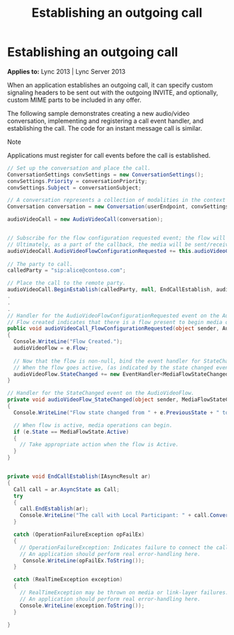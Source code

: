 ﻿---
title: Establishing an outgoing call
TOCTitle: Establishing an outgoing call
ms:assetid: 95252d82-78b0-4ae6-b678-126114b57684
ms:mtpsurl: https://msdn.microsoft.com/library/Dn465988(v=office.15)
ms:contentKeyID: 57102801
ms.date: 07/25/2014
mtps_version: v=office.15
dev_langs:
- csharp
---

# Establishing an outgoing call


**Applies to:** Lync 2013 | Lync Server 2013

When an application establishes an outgoing call, it can specify custom signaling headers to be sent out with the outgoing INVITE, and optionally, custom MIME parts to be included in any offer.

The following sample demonstrates creating a new audio/video conversation, implementing and registering a call event handler, and establishing the call. The code for an instant message call is similar.


> [!NOTE]
> <P>Applications must register for call events before the call is established.</P>



```csharp
// Set up the conversation and place the call.
ConversationSettings convSettings = new ConversationSettings();
convSettings.Priority = conversationPriority;
convSettings.Subject = conversationSubject;

// A conversation represents a collection of modalities in the context of a dialog with one or multiple callees.
Conversation conversation = new Conversation(userEndpoint, convSettings);

audioVideoCall = new AudioVideoCall(conversation);


// Subscribe for the flow configuration requested event; the flow will be used to send the media.
// Ultimately, as a part of the callback, the media will be sent/received.
audioVideoCall.AudioVideoFlowConfigurationRequested += this.audioVideoCall_FlowConfigurationRequested;
 
// The party to call.
calledParty = "sip:alice@contoso.com";

// Place the call to the remote party.
audioVideoCall.BeginEstablish(calledParty, null, EndCallEstablish, audioVideoCall);
.
.
.
// Handler for the AudioVideoFlowConfigurationRequested event on the AudioVideoCall.
// Flow created indicates that there is a flow present to begin media operations with, and that it's no longer null.
public void audioVideoCall_FlowConfigurationRequested(object sender, AudioVideoFlowConfigurationRequestedEventArgs e)
{
  Console.WriteLine("Flow Created.");
  audioVideoFlow = e.Flow;
 
  // Now that the flow is non-null, bind the event handler for StateChanged.
  // When the flow goes active, (as indicated by the state changed event) the program can choose to take media-related actions on the flow.
  audioVideoFlow.StateChanged += new EventHandler<MediaFlowStateChangedEventArgs>(audioVideoFlow_StateChanged);
}

// Handler for the StateChanged event on the AudioVideoFlow.
private void audioVideoFlow_StateChanged(object sender, MediaFlowStateChangedEventArgs e)
{
  Console.WriteLine("Flow state changed from " + e.PreviousState + " to " + e.State);

  // When flow is active, media operations can begin.
  if (e.State == MediaFlowState.Active)
  {
    // Take appropriate action when the flow is Active.
  }
}


private void EndCallEstablish(IAsyncResult ar)
{
  Call call = ar.AsyncState as Call;
  try
  { 
    call.EndEstablish(ar);
    Console.WriteLine("The call with Local Participant: " + call.Conversation.LocalParticipant + " and Remote Participant: " + call.RemoteEndpoint.Participant + " is now in the established state.");
  }

  catch (OperationFailureException opFailEx)
  {
    // OperationFailureException: Indicates failure to connect the call to the remote party.
    // An application should perform real error-handling here.
     Console.WriteLine(opFailEx.ToString());
  }

  catch (RealTimeException exception)
  {
    // RealTimeException may be thrown on media or link-layer failures.
    // An application should perform real error-handling here.
    Console.WriteLine(exception.ToString());
  }

}
```

